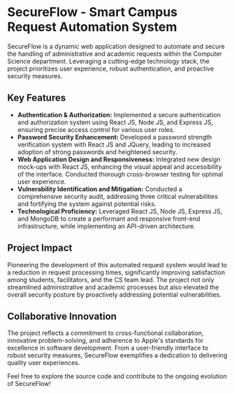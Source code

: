 # SecureFlow - Smart Campus Request Automation System

SecureFlow is a dynamic web application designed to automate and secure the handling of administrative and academic requests within the Computer Science department. Leveraging a cutting-edge technology stack, the project prioritizes user experience, robust authentication, and proactive security measures.

## Key Features
- **Authentication & Authorization:** Implemented a secure authentication and authorization system using React JS, Node JS, and Express JS, ensuring precise access control for various user roles.
- **Password Security Enhancement:** Developed a password strength verification system with React JS and JQuery, leading to increased adoption of strong passwords and heightened security.
- **Web Application Design and Responsiveness:** Integrated new design mock-ups with React JS, enhancing the visual appeal and accessibility of the interface. Conducted thorough cross-browser testing for optimal user experience.
- **Vulnerability Identification and Mitigation:** Conducted a comprehensive security audit, addressing three critical vulnerabilities and fortifying the system against potential risks.
- **Technological Proficiency:** Leveraged React JS, Node JS, Express JS, and MongoDB to create a performant and responsive front-end infrastructure, while implementing an API-driven architecture.

## Project Impact
Pioneering the development of this automated request system would lead to a reduction in request processing times, significantly improving satisfaction among students, facilitators, and the CS team lead. The project not only streamlined administrative and academic processes but also elevated the overall security posture by proactively addressing potential vulnerabilities.

## Collaborative Innovation
The project reflects a commitment to cross-functional collaboration, innovative problem-solving, and adherence to Apple's standards for excellence in software development. From a user-friendly interface to robust security measures, SecureFlow exemplifies a dedication to delivering quality user experiences.

Feel free to explore the source code and contribute to the ongoing evolution of SecureFlow!

